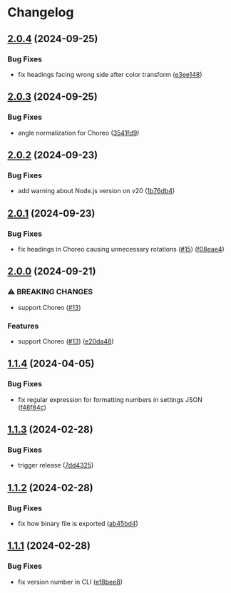 # Changelog

## [2.0.4](https://github.com/jonahsnider/pathflip/compare/v2.0.3...v2.0.4) (2024-09-25)


### Bug Fixes

* fix headings facing wrong side after color transform ([e3ee148](https://github.com/jonahsnider/pathflip/commit/e3ee148f870000629b6d2b8ffa821d4fb7ddf892))

## [2.0.3](https://github.com/jonahsnider/pathflip/compare/v2.0.2...v2.0.3) (2024-09-25)


### Bug Fixes

* angle normalization for Choreo ([3541fd9](https://github.com/jonahsnider/pathflip/commit/3541fd9c0857e06a5d67e7637f1b5e551032f2f5))

## [2.0.2](https://github.com/jonahsnider/pathflip/compare/v2.0.1...v2.0.2) (2024-09-23)


### Bug Fixes

* add warning about Node.js version on v20 ([1b76db4](https://github.com/jonahsnider/pathflip/commit/1b76db47de54422f6d2260ded7c75696c801fce6))

## [2.0.1](https://github.com/jonahsnider/pathflip/compare/v2.0.0...v2.0.1) (2024-09-23)


### Bug Fixes

* fix headings in Choreo causing unnecessary rotations ([#15](https://github.com/jonahsnider/pathflip/issues/15)) ([f08eae4](https://github.com/jonahsnider/pathflip/commit/f08eae4175235dc8951f767e3223a8a257b2715b))

## [2.0.0](https://github.com/jonahsnider/pathflip/compare/v1.1.4...v2.0.0) (2024-09-21)


### ⚠ BREAKING CHANGES

* support Choreo ([#13](https://github.com/jonahsnider/pathflip/issues/13))

### Features

* support Choreo ([#13](https://github.com/jonahsnider/pathflip/issues/13)) ([e20da48](https://github.com/jonahsnider/pathflip/commit/e20da48f7c4ada1283e685d30ee487a638209012))

## [1.1.4](https://github.com/jonahsnider/pathflip/compare/v1.1.3...v1.1.4) (2024-04-05)


### Bug Fixes

* fix regular expression for formatting numbers in settings JSON ([f48f84c](https://github.com/jonahsnider/pathflip/commit/f48f84c3ca26988de69fd52d6069b4dc37eca140))

## [1.1.3](https://github.com/jonahsnider/pathflip/compare/v1.1.2...v1.1.3) (2024-02-28)


### Bug Fixes

* trigger release ([7dd4325](https://github.com/jonahsnider/pathflip/commit/7dd4325db245e5f243d14f22a46d7cad2b873221))

## [1.1.2](https://github.com/jonahsnider/pathflip/compare/v1.1.1...v1.1.2) (2024-02-28)


### Bug Fixes

* fix how binary file is exported ([ab45bd4](https://github.com/jonahsnider/pathflip/commit/ab45bd498c8427d1a5e6be49210299964a51cbc8))

## [1.1.1](https://github.com/jonahsnider/pathflip/compare/v1.1.0...v1.1.1) (2024-02-28)


### Bug Fixes

* fix version number in CLI ([ef8bee8](https://github.com/jonahsnider/pathflip/commit/ef8bee8fb758ced9af6540321c237033ec320a12))
